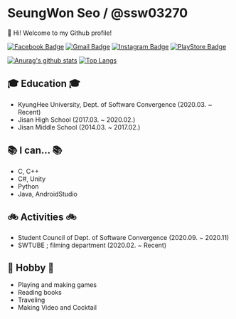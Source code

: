 <!--
### Hi there 👋


**ssw03270/ssw03270** is a ✨ _special_ ✨ repository because its `README.md` (this file) appears on your GitHub profile.

Here are some ideas to get you started:

- 🔭 I’m currently working on ...
- 🌱 I’m currently learning ...
- 👯 I’m looking to collaborate on ...
- 🤔 I’m looking for help with ...
- 💬 Ask me about ...
- 📫 How to reach me: ...
- 😄 Pronouns: ...
- ⚡ Fun fact: ...
-->

# SeungWon Seo / @ssw03270

👋 Hi! Welcome to my Github profile!

[![Facebook Badge](https://img.shields.io/badge/-Facebook-1877f2?style=flat-square&logo=facebook&logoColor=white&link=https://www.facebook.com/profile.php?id=100037181880890)](https://www.facebook.com/profile.php?id=100037181880890)
[![Gmail Badge](https://img.shields.io/badge/-Gmail-d14836?style=flat-square&logo=Gmail&logoColor=white&link=mailto:ttd8591@gmail.com)](mailto:ttd8591@gmail.com)
[![Instagram Badge](https://img.shields.io/badge/-Instagram-a877f2?style=flat-square&logo=Instagram&logoColor=white&link=https://www.instagram.com/won_yee_/)](https://www.instagram.com/won_yee_/)
[![PlayStore Badge](https://img.shields.io/badge/-PlayStore-6e84ff?style=flat-square&logo=Google&logoColor=white&link=https://play.google.com/store/apps/developer?id=%EB%82%98%EB%AC%B4%EB%91%A5%EC%A7%80&hl=en)](https://play.google.com/store/apps/developer?id=%EB%82%98%EB%AC%B4%EB%91%A5%EC%A7%80&hl=en)

[![Anurag's github stats](https://github-readme-stats.vercel.app/api?username=ssw03270)](https://github.com/anuraghazra/github-readme-stats)
[![Top Langs](https://github-readme-stats.vercel.app/api/top-langs/?username=ssw03270)](https://github.com/anuraghazra)
## 🎓 Education 🎓
 - KyungHee University, Dept. of Software Convergence (2020.03. ~ Recent)
 - Jisan High School (2017.03. ~ 2020.02.)
 - Jisan Middle School (2014.03. ~ 2017.02.)
  
## 📚 I can... 📚
 - C, C++
 - C#, Unity
 - Python
 - Java, AndroidStudio
 
## 🚲 Activities 🚲
 - Student Council of Dept. of Software Convergence (2020.09. ~ 2020.11)
 - SWTUBE ; filming department (2020.02. ~ Recent)

## 📌 Hobby 📌
 - Playing and making games
 - Reading books 
 - Traveling
 - Making Video and Cocktail
 
